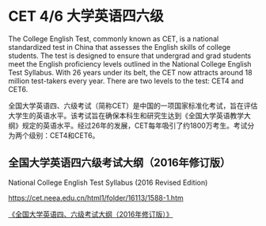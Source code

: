 # CET 4/6 大学英语四六级

The College English Test, commonly known as CET, is a national standardized test in China that assesses the English skills of college students. The test is designed to ensure that undergrad and grad students meet the English proficiency levels outlined in the National College English Test Syllabus. With 26 years under its belt, the CET now attracts around 18 million test-takers every year. There are two levels to the test: CET4 and CET6.

全国大学英语四、六级考试（简称CET）是中国的一项国家标准化考试，旨在评估大学生的英语水平。该考试旨在确保本科生和研究生达到《全国大学英语教学大纲》规定的英语水平。经过26年的发展，CET每年吸引了约1800万考生。考试分为两个级别：CET4和CET6。

## 全国大学英语四六级考试大纲（2016年修订版）

National College English Test Syllabus (2016 Revised Edition)

https://cet.neea.edu.cn/html1/folder/16113/1588-1.htm

[《全国大学英语四、六级考试大纲（2016年修订版）》](./pdf/《全国大学英语四、六级考试大纲（2016年修订版）》.pdf)
